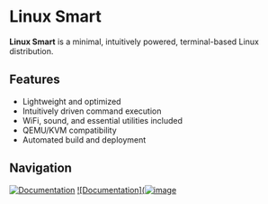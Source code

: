 # Linux Smart

**Linux Smart** is a minimal, intuitively powered, terminal-based Linux distribution.

## Features
- Lightweight and optimized
- Intuitively driven command execution
- WiFi, sound, and essential utilities included
- QEMU/KVM compatibility
- Automated build and deployment

## Navigation
[![Documentation](https://img.icons8.com/?size=100&id=fG5Tnj4ARIoI&format=png&color=000000)](https://github.com/linux-smart/linux-smart/blob/main/docs/INSTALL.md)
[![Documentation](![image](https://github.com/user-attachments/assets/0141b1ea-6d2a-40d9-a45f-3ac56bebe2e7)](https://github.com/linux-smart/linux-smart/blob/main/docs/DEVELOPER.md)




